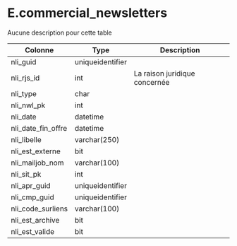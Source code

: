 # E.commercial_newsletters

Aucune description pour cette table

Colonne|Type|Description
---|---|---
nli_guid|uniqueidentifier|
nli_rjs_id|int|La raison juridique concernée 
nli_type|char|
nli_nwl_pk|int|
nli_date|datetime|
nli_date_fin_offre|datetime|
nli_libelle|varchar(250)|
nli_est_externe|bit|
nli_mailjob_nom|varchar(100)|
nli_sit_pk|int|
nli_apr_guid|uniqueidentifier|
nli_cmp_guid|uniqueidentifier|
nli_code_surliens|varchar(100)|
nli_est_archive|bit|
nli_est_valide|bit|
